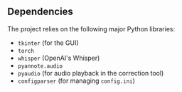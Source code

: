 ## Dependencies

The project relies on the following major Python libraries:

* `tkinter` (for the GUI)
* `torch`
* `whisper` (OpenAI's Whisper)
* `pyannote.audio`
* `pyaudio` (for audio playback in the correction tool)
* `configparser` (for managing `config.ini`)
